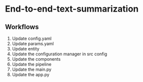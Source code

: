 # End-to-end-text-summarization

## Workflows

1. Update config.yaml 
2. Update params.yaml 
3. Update entity
4. Update the configuration manager in src config
5. Update the components 
6. Update the pipeline
7. Update the main.py
8. Update the app.py